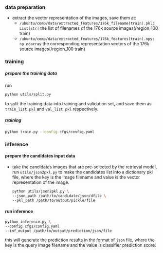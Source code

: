 ### data preparation
- extract the vector representation of the images, save them at:
    - `/ubuntu/comp/data/extracted_features/176k_filename(train).pkl: List[str]` the list of filenames of the 176k source images(/region_100 train)
    - `/ubuntu/comp/data/extracted_features/176k_features(train).npy: np.ndarray` the corresponding representation vectors of the 176k source images(/region_100 train)


### training
##### prepare the training data
run
```bash
python utils/split.py
```
to split the training data into training and validation set, and save them as `train_list.pkl` and `val_list.pkl` respectively.
##### training
```bash
python train.py --config cfgs/config.yaml
```

### inference
#### prepare the candidates input data
- take the candidates images that are pre-selected by the retrieval model, run `utils/json2pkl.py` to make the candidates list into a dictionary pkl file, where the key is the image filename and value is the vector representation of the image. 
    ```bash
    python utils/json2pkl.py \
    --json_path /path/to/candidate/json/dfile \
    --pkl_path /path/to/output/pickle/file
    ```

#### run inference
```bash
python inference.py \
--config cfgs/config.yaml
--inf_output /path/to/output/prediction/json/file
```
this will generate the prediction results in the format of `json` file, where the key is the query image filename and the value is classifier prediction score.